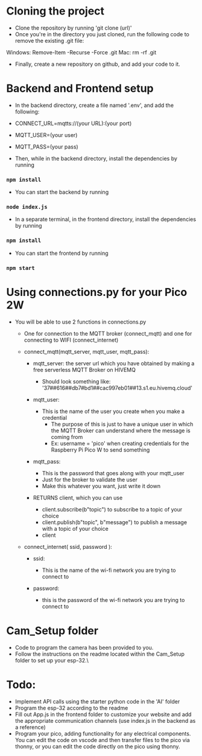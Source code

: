 # Cloning the project 

- Clone the repository by running 'git clone (url)'
- Once you're in the directory you just cloned, run the following code to remove the existing .git file:

Windows:
Remove-Item -Recurse -Force .git
Mac:
rm -rf .git

- Finally, create a new repository on github, and add your code to it.

# Backend and Frontend setup

- In the backend directory, create a file named '.env', and add the following:

- CONNECT_URL=mqtts://(your URL):(your port)

- MQTT_USER=(your user)

- MQTT_PASS=(your pass)

- Then, while in the backend directory, install the dependencies by running
### `npm install`
- You can start the backend by running 
### `node index.js`

- In a separate terminal, in the frontend directory, install the dependencies by running
### `npm install`
- You can start the frontend by running 
### `npm start`

# Using connections.py for your Pico 2W

- You will be able to use 2 functions in connections.py
    - One for connection to the MQTT broker (connect_mqtt) and one for connecting to WIFI (connect_internet)

    - connect_mqtt(mqtt_server, mqtt_user, mqtt_pass):

        - mqtt_server: the server url which you have obtained by making a free serverless MQTT Broker on HIVEMQ
            - Should look something like: '37##616##db7#bd1##cac997eb01##13.s1.eu.hivemq.cloud'

        - mqtt_user:
            - This is the name of the user you create when you make a credential
                - The purpose of this is just to have a unique user in which the MQTT Broker can understand where the message is coming from 
                - Ex: username = 'pico' when creating credentials for the Raspberry Pi Pico W to send something

        - mqtt_pass:
            - This is the password that goes along with your mqtt_user
            - Just for the broker to validate the user
            - Make this whatever you want, just write it down

        - RETURNS client, which you can use 
            - client.subscribe(b"topic") to subscribe to a topic of your choice
            - client.publish(b"topic", b"message") to publish a message with a topic of your choice
            - client

    - connect_internet( ssid, password ):
        
        - ssid: 
            - This is the name of the wi-fi network you are trying to connect to

        - password:
            - this is the password of the wi-fi network you are trying to connect to

# Cam_Setup folder

- Code to program the camera has been provided to you.
- Follow the instructions on the readme located within the Cam_Setup folder to set up your esp-32.\

# Todo:
- Implement API calls using the starter python code in the 'AI' folder
- Program the esp-32 according to the readme
- Fill out App.js in the frontend folder to customize your website and add the appropriate communication channels (use index.js in the backend as a reference)
- Program your pico, adding functionality for any electrical components. You can edit the code on vscode and then transfer files to the pico via thonny, or you can edit the code directly on the pico using thonny.
    
